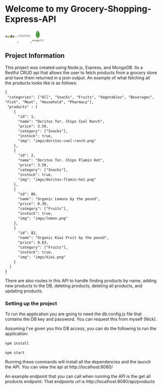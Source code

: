 # Welcome to my Grocery-Shopping-Express-API

<a href="https://nodejs.org/" target="_blank" rel="noreferrer"> <img src="https://raw.githubusercontent.com/devicons/devicon/master/icons/nodejs/nodejs-original-wordmark.svg" alt="react" width="40" height="40"/> </a>
<a href="https://expressjs.com" target="_blank" rel="noreferrer"> <img src="https://raw.githubusercontent.com/devicons/devicon/master/icons/express/express-original-wordmark.svg" alt="react" width="40" height="40"/> </a>
<a href="https://mongodb.com/" target="_blank" rel="noreferrer"> <img src="https://raw.githubusercontent.com/devicons/devicon/master/icons/mongodb/mongodb-original-wordmark.svg" alt="react" width="40" height="40"/> </a>

## Project Information

This project was created using Node.js, Express, and MongoDB. Its a Restful CRUD api that allows the user to fetch products from a grocery store and have them returned in a json output. An example of what fetching all the products looks like is as follows: 

```
{
 "categories": ["All", "Snacks", "Fruits", "Vegetables", "Beverages", "Fish", "Meat", "Household", "Pharmacy"],  
 "products" : [
    {
      "id": 1,
      "name": "Doritos Tor. Chips Cool Ranch",
      "price": 3.59,
      "category": ["Snacks"],
      "instock": true,
      "img": "imgs/doritos-cool-ranch.png"
    },
    {
      "id": 2,
      "name": "Doritos Tor. Chips Flamin Hot",
      "price": 3.59,
      "category": ["Snacks"],
      "instock": true,
      "img": "imgs/doritos-flamin-hot.png"
    },
    {
      "id": 86,
      "name": "Organic Lemons by the pound",
      "price": 0.39,
      "category": ["Fruits"],
      "instock": true,
      "img": "imgs/lemon.png"
    },
    {
      "id": 82,
      "name": "Organic Kiwi Fruit by the pound",
      "price": 0.63,
      "category": ["Fruits"],
      "instock": true,
      "img": "imgs/kiwi.png"
    }
  ]
}
```

There are also routes in this API to handle finding products by name, adding new products to the DB, deleting products, deleting all products, and updating products.

### Setting up the project

To run the application you are going to need the db.config.js file that contains the DB key and password. You can request this from myself (Nick). 

Assuming I've given you this DB access, you can do the following to run the application:

`npm install`

`npm start`

Running these commands will install all the dependencies and the launch the API. You can view the api at http://localhost:8080/

An example endpoint that you can call when running the API is the get all products endpoint. That endpoints url is http://localhost:8080/api/products
